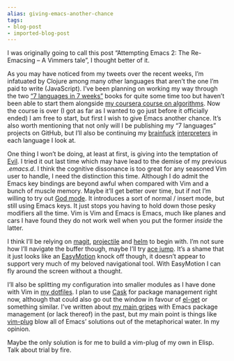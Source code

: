 ```yaml
---
alias: giving-emacs-another-chance
tags:
- blog-post
- imported-blog-post
---
```



I was originally going to call this post “Attempting Emacs 2: The Re-Emacsing – A Vimmers tale”, I thought better of it.

As you may have noticed from my tweets over the recent weeks, I’m infatuated by Clojure among many other languages that aren’t the one I’m paid to write (JavaScript). I’ve been planning on working my way through the two [“7 languages in 7 weeks”](https://pragprog.com/book/btlang/seven-languages-in-seven-weeks) books for quite some time too but haven’t been able to start them alongside [my coursera course on algorithms](/a-quick-reflection-on-algorithms/). Now the course is over (I got as far as I wanted to go just before it officially ended) I am free to start, but first I wish to give Emacs another chance. It’s also worth mentioning that not only will I be publishing my “7 languages” projects on GitHub, but I’ll also be continuing my [brainfuck](/2015/01/05/brainfuck-vm-in-javascript/) [interpreters](/2015/01/12/brainfuck-vm-in-clojure/) in each language I look at.

One thing I won’t be doing, at least at first, is giving into the temptation of [Evil](http://www.emacswiki.org/emacs/Evil). I tried it out last time which may have lead to the demise of my previous _.emacs.d_. I think the cognitive dissonance is too great for any seasoned Vim user to handle, I need the distinction this time. Although I do admit the Emacs key bindings are beyond awful when compared with Vim and a bunch of muscle memory. Maybe it’ll get better over time, but if not I’m willing to try out [God mode](https://github.com/chrisdone/god-mode). It introduces a sort of normal / insert mode, but still using Emacs keys. It just stops you having to hold down those pesky modifiers all the time. Vim is Vim and Emacs is Emacs, much like planes and cars I have found they do not work well when you put the former _inside_ the latter.

I think I’ll be relying on [magit](https://github.com/magit/magit), [projectile](https://github.com/bbatsov/projectile) and [helm](https://github.com/emacs-helm/helm) to begin with. I’m not sure how I’ll navigate the buffer though, maybe I’ll try [ace jump](http://www.emacswiki.org/emacs/AceJump). It’s a shame that it just looks like an [EasyMotion](https://github.com/Lokaltog/vim-easymotion) knock off though, it doesn’t appear to support very much of my beloved navigational tool. With EasyMotion I can fly around the screen without a thought.

I’ll also be splitting my configuration into smaller modules as I have done with Vim in [my dotfiles](https://github.com/Wolfy87/dotfiles). I plan to use [Cask](https://github.com/cask/cask) for package management right now, although that could also go out the window in favour of [el-get](https://github.com/dimitri/el-get) or something similar. I’ve written about [my main gripes](/making-package-el-behave-like-vundle/) with Emacs package management (or lack thereof) in the past, but my main point is things like [vim-plug](https://github.com/junegunn/vim-plug) blow all of Emacs’ solutions out of the metaphorical water. In my opinion.

Maybe the only solution is for me to build a vim-plug of my own in Elisp. Talk about trial by fire.
